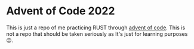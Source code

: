 # Advent of Code 2022

This is just a repo of me practicing RUST through [advent of code](https://adventofcode.com/). This is not a repo that should be taken seriously as It's just for learning purposes 😛.